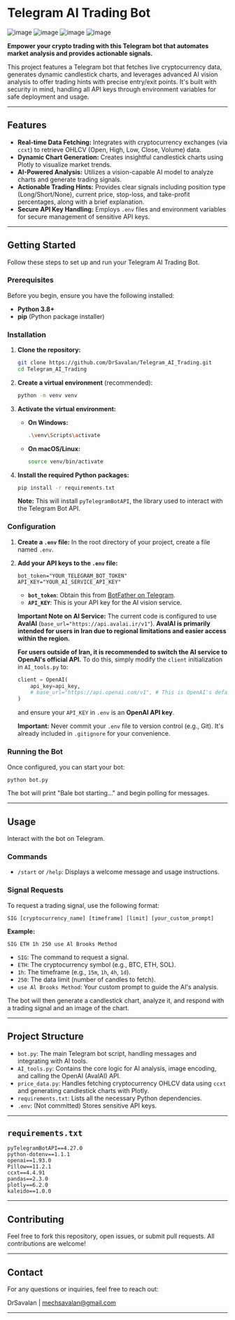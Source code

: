 # Telegram AI Trading Bot
![image](https://github.com/user-attachments/assets/e0145e4c-5ccf-4032-9af9-61adca44ee98)
![image](https://github.com/user-attachments/assets/abdfbda3-0e8e-4b1a-8e7c-a94ec6253e92)
![image](https://github.com/user-attachments/assets/af5c2ce3-963a-442e-ae92-4c5c51674e2b)
![image](https://github.com/user-attachments/assets/cfeeea94-c305-4c5a-9f3a-300d4ea13efa)

**Empower your crypto trading with this Telegram bot that automates market analysis and provides actionable signals.**

This project features a Telegram bot that fetches live cryptocurrency data, generates dynamic candlestick charts, and leverages advanced AI vision analysis to offer trading hints with precise entry/exit points. It's built with security in mind, handling all API keys through environment variables for safe deployment and usage.

-----

## Features

  * **Real-time Data Fetching:** Integrates with cryptocurrency exchanges (via `ccxt`) to retrieve OHLCV (Open, High, Low, Close, Volume) data.
  * **Dynamic Chart Generation:** Creates insightful candlestick charts using Plotly to visualize market trends.
  * **AI-Powered Analysis:** Utilizes a vision-capable AI model to analyze charts and generate trading signals.
  * **Actionable Trading Hints:** Provides clear signals including position type (Long/Short/None), current price, stop-loss, and take-profit percentages, along with a brief explanation.
  * **Secure API Key Handling:** Employs `.env` files and environment variables for secure management of sensitive API keys.

-----

## Getting Started

Follow these steps to set up and run your Telegram AI Trading Bot.

### Prerequisites

Before you begin, ensure you have the following installed:

  * **Python 3.8+**
  * **pip** (Python package installer)

### Installation

1.  **Clone the repository:**

    ```bash
    git clone https://github.com/DrSavalan/Telegram_AI_Trading.git
    cd Telegram_AI_Trading
    ```

2.  **Create a virtual environment** (recommended):

    ```bash
    python -m venv venv
    ```

3.  **Activate the virtual environment:**

      * **On Windows:**
        ```bash
        .\venv\Scripts\activate
        ```
      * **On macOS/Linux:**
        ```bash
        source venv/bin/activate
        ```

4.  **Install the required Python packages:**

    ```bash
    pip install -r requirements.txt
    ```

    **Note:** This will install `pyTelegramBotAPI`, the library used to interact with the Telegram Bot API.

### Configuration

1.  **Create a `.env` file:** In the root directory of your project, create a file named `.env`.

2.  **Add your API keys to the `.env` file:**

    ```env
    bot_token="YOUR_TELEGRAM_BOT_TOKEN"
    API_KEY="YOUR_AI_SERVICE_API_KEY"
    ```

      * **`bot_token`**: Obtain this from [BotFather on Telegram](https://t.me/botfather).
      * **`API_KEY`**: This is your API key for the AI vision service.

    **Important Note on AI Service:**
    The current code is configured to use **AvalAI** (`base_url="https://api.avalai.ir/v1"`).
    **AvalAI is primarily intended for users in Iran due to regional limitations and easier access within the region.**

    **For users outside of Iran, it is recommended to switch the AI service to OpenAI's official API.** To do this, simply modify the `client` initialization in `AI_tools.py` to:

    ```python
    client = OpenAI(
        api_key=api_key,
        # base_url="https://api.openai.com/v1", # This is OpenAI's default base URL, usually not needed if using official API
    )
    ```

    and ensure your `API_KEY` in `.env` is an **OpenAI API key**.

    **Important:** Never commit your `.env` file to version control (e.g., Git). It's already included in `.gitignore` for your convenience.

### Running the Bot

Once configured, you can start your bot:

```bash
python bot.py
```

The bot will print "Bale bot starting..." and begin polling for messages.

-----

## Usage

Interact with the bot on Telegram.

### Commands

  * `/start` or `/help`: Displays a welcome message and usage instructions.

### Signal Requests

To request a trading signal, use the following format:

```
SIG [cryptocurrency_name] [timeframe] [limit] [your_custom_prompt]
```

**Example:**

```
SIG ETH 1h 250 use Al Brooks Method
```

  * `SIG`: The command to request a signal.
  * `ETH`: The cryptocurrency symbol (e.g., BTC, ETH, SOL).
  * `1h`: The timeframe (e.g., `15m`, `1h`, `4h`, `1d`).
  * `250`: The data limit (number of candles to fetch).
  * `use Al Brooks Method`: Your custom prompt to guide the AI's analysis.

The bot will then generate a candlestick chart, analyze it, and respond with a trading signal and an image of the chart.

-----

## Project Structure

  * `bot.py`: The main Telegram bot script, handling messages and integrating with AI tools.
  * `AI_tools.py`: Contains the core logic for AI analysis, image encoding, and calling the OpenAI (AvalAI) API.
  * `price_data.py`: Handles fetching cryptocurrency OHLCV data using `ccxt` and generating candlestick charts with Plotly.
  * `requirements.txt`: Lists all the necessary Python dependencies.
  * `.env`: (Not committed) Stores sensitive API keys.

-----

## `requirements.txt`

```text
pyTelegramBotAPI==4.27.0
python-dotenv==1.1.1
openai==1.93.0
Pillow==11.2.1
ccxt==4.4.91
pandas==2.3.0
plotly==6.2.0
kaleido==1.0.0
```

-----

## Contributing

Feel free to fork this repository, open issues, or submit pull requests. All contributions are welcome\!

-----

## Contact

For any questions or inquiries, feel free to reach out:

DrSavalan | mechsavalan@gmail.com

-----
